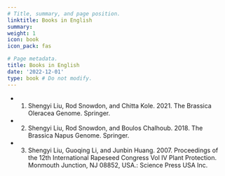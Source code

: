 ```yaml
---
# Title, summary, and page position.
linktitle: Books in English
summary: 
weight: 1
icon: book
icon_pack: fas

# Page metadata.
title: Books in English
date: '2022-12-01'
type: book # Do not modify.
---
```


- 1.	Shengyi Liu, Rod Snowdon, and Chitta Kole. 2021. The Brassica Oleracea Genome. Springer.
- 2.	Shengyi Liu, Rod Snowdon, and Boulos Chalhoub. 2018. The Brassica Napus Genome. Springer.
- 3.	Shengyi Liu, Guoqing Li, and Junbin Huang. 2007. Proceedings of the 12th International Rapeseed Congress Vol IV Plant Protection. Monmouth Junction, NJ 08852, USA.: Science Press USA Inc.

